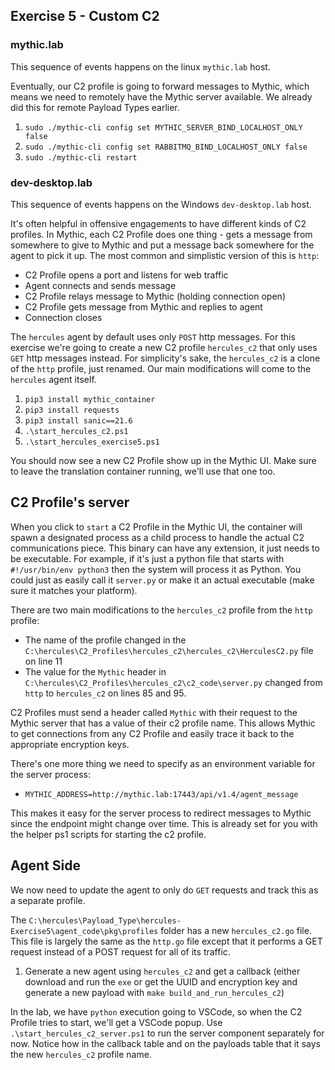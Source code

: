 ## Exercise 5 - Custom C2

### mythic.lab
This sequence of events happens on the linux `mythic.lab` host.

Eventually, our C2 profile is going to forward messages to Mythic, which means we need to remotely have the Mythic server available. 
We already did this for remote Payload Types earlier.

1. `sudo ./mythic-cli config set MYTHIC_SERVER_BIND_LOCALHOST_ONLY false`
2. `sudo ./mythic-cli config set RABBITMQ_BIND_LOCALHOST_ONLY false`
3. `sudo ./mythic-cli restart`

### dev-desktop.lab
This sequence of events happens on the Windows `dev-desktop.lab` host.

It's often helpful in offensive engagements to have different kinds of C2 profiles. 
In Mythic, each C2 Profile does one thing - gets a message from somewhere to give to Mythic and put a message back somewhere for the agent to pick it up. 
The most common and simplistic version of this is `http`:

* C2 Profile opens a port and listens for web traffic
* Agent connects and sends message
* C2 Profile relays message to Mythic (holding connection open)
* C2 Profile gets message from Mythic and replies to agent
* Connection closes

The `hercules` agent by default uses only `POST` http messages. 
For this exercise we're going to create a new C2 profile `hercules_c2` that only uses `GET` http messages instead. 
For simplicity's sake, the `hercules_c2` is a clone of the `http` profile, just renamed. Our main modifications will come to the `hercules` agent itself.

1. `pip3 install mythic_container`
2. `pip3 install requests`
3. `pip3 install sanic==21.6`
4. `.\start_hercules_c2.ps1`
5. `.\start_hercules_exercise5.ps1`

You should now see a new C2 Profile show up in the Mythic UI. Make sure to leave the translation container running, we'll use that one too.

## C2 Profile's server

When you click to `start` a C2 Profile in the Mythic UI, the container will spawn a designated process as a child process to handle the actual C2 communications piece. 
This binary can have any extension, it just needs to be executable. 
For example, if it's just a python file that starts with `#!/usr/bin/env python3` then the system will process it as Python. 
You could just as easily call it `server.py` or make it an actual executable (make sure it matches your platform).

There are two main modifications to the `hercules_c2` profile from the `http` profile:
* The name of the profile changed in the `C:\hercules\C2_Profiles\hercules_c2\hercules_c2\HerculesC2.py` file on line 11
* The value for the `Mythic` header in `C:\hercules\C2_Profiles\hercules_c2\c2_code\server.py` changed from `http` to `hercules_c2` on lines 85 and 95.

C2 Profiles must send a header called `Mythic` with their request to the Mythic server that has a value of their c2 profile name. 
This allows Mythic to get connections from any C2 Profile and easily trace it back to the appropriate encryption keys.

There's one more thing we need to specify as an environment variable for the server process:

* `MYTHIC_ADDRESS=http://mythic.lab:17443/api/v1.4/agent_message`

This makes it easy for the server process to redirect messages to Mythic since the endpoint might change over time. 
This is already set for you with the helper ps1 scripts for starting the c2 profile.

## Agent Side

We now need to update the agent to only do `GET` requests and track this as a separate profile.

The `C:\hercules\Payload_Type\hercules-Exercise5\agent_code\pkg\profiles` folder has a new `hercules_c2.go` file. 
This file is largely the same as the `http.go` file except that it performs a GET request instead of a POST request for all of its traffic.

1. Generate a new agent using `hercules_c2` and get a callback (either download and run the `exe` or get the UUID and encryption key and generate a new payload with `make build_and_run_hercules_c2`)

In the lab, we have `python` execution going to VSCode, so when the C2 Profile tries to start, we'll get a VSCode popup. Use `.\start_hercules_c2_server.ps1` to run the server component separately for now.
Notice how in the callback table and on the payloads table that it says the new `hercules_c2` profile name.